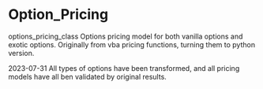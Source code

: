 # Option_Pricing
options_pricing_class
Options pricing model for both vanilla options and exotic options. Originally from vba pricing functions, turning them to python version.

2023-07-31 All types of options have been transformed, and all pricing models have all ben validated by original results.
